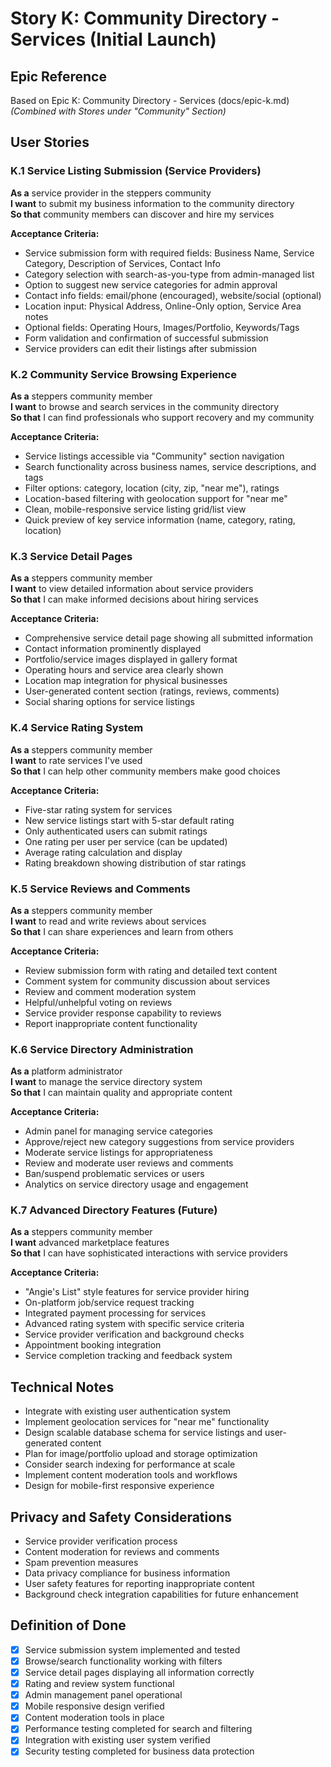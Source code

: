 # Story K: Community Directory - Services (Initial Launch)

## Epic Reference
Based on Epic K: Community Directory - Services (docs/epic-k.md)
*(Combined with Stores under "Community" Section)*

## User Stories

### K.1 Service Listing Submission (Service Providers)
**As a** service provider in the steppers community  
**I want** to submit my business information to the community directory  
**So that** community members can discover and hire my services

**Acceptance Criteria:**
- Service submission form with required fields: Business Name, Service Category, Description of Services, Contact Info
- Category selection with search-as-you-type from admin-managed list
- Option to suggest new service categories for admin approval
- Contact info fields: email/phone (encouraged), website/social (optional)
- Location input: Physical Address, Online-Only option, Service Area notes
- Optional fields: Operating Hours, Images/Portfolio, Keywords/Tags
- Form validation and confirmation of successful submission
- Service providers can edit their listings after submission

### K.2 Community Service Browsing Experience
**As a** steppers community member  
**I want** to browse and search services in the community directory  
**So that** I can find professionals who support recovery and my community

**Acceptance Criteria:**
- Service listings accessible via "Community" section navigation
- Search functionality across business names, service descriptions, and tags
- Filter options: category, location (city, zip, "near me"), ratings
- Location-based filtering with geolocation support for "near me"
- Clean, mobile-responsive service listing grid/list view
- Quick preview of key service information (name, category, rating, location)

### K.3 Service Detail Pages
**As a** steppers community member  
**I want** to view detailed information about service providers  
**So that** I can make informed decisions about hiring services

**Acceptance Criteria:**
- Comprehensive service detail page showing all submitted information
- Contact information prominently displayed
- Portfolio/service images displayed in gallery format
- Operating hours and service area clearly shown
- Location map integration for physical businesses
- User-generated content section (ratings, reviews, comments)
- Social sharing options for service listings

### K.4 Service Rating System
**As a** steppers community member  
**I want** to rate services I've used  
**So that** I can help other community members make good choices

**Acceptance Criteria:**
- Five-star rating system for services
- New service listings start with 5-star default rating
- Only authenticated users can submit ratings
- One rating per user per service (can be updated)
- Average rating calculation and display
- Rating breakdown showing distribution of star ratings

### K.5 Service Reviews and Comments
**As a** steppers community member  
**I want** to read and write reviews about services  
**So that** I can share experiences and learn from others

**Acceptance Criteria:**
- Review submission form with rating and detailed text content
- Comment system for community discussion about services
- Review and comment moderation system
- Helpful/unhelpful voting on reviews
- Service provider response capability to reviews
- Report inappropriate content functionality

### K.6 Service Directory Administration
**As a** platform administrator  
**I want** to manage the service directory system  
**So that** I can maintain quality and appropriate content

**Acceptance Criteria:**
- Admin panel for managing service categories
- Approve/reject new category suggestions from service providers
- Moderate service listings for appropriateness
- Review and moderate user reviews and comments
- Ban/suspend problematic services or users
- Analytics on service directory usage and engagement

### K.7 Advanced Directory Features (Future)
**As a** steppers community member  
**I want** advanced marketplace features  
**So that** I can have sophisticated interactions with service providers

**Acceptance Criteria:**
- "Angie's List" style features for service provider hiring
- On-platform job/service request tracking
- Integrated payment processing for services
- Advanced rating system with specific service criteria
- Service provider verification and background checks
- Appointment booking integration
- Service completion tracking and feedback system

## Technical Notes
- Integrate with existing user authentication system
- Implement geolocation services for "near me" functionality
- Design scalable database schema for service listings and user-generated content
- Plan for image/portfolio upload and storage optimization
- Consider search indexing for performance at scale
- Implement content moderation tools and workflows
- Design for mobile-first responsive experience

## Privacy and Safety Considerations
- Service provider verification process
- Content moderation for reviews and comments
- Spam prevention measures
- Data privacy compliance for business information
- User safety features for reporting inappropriate content
- Background check integration capabilities for future enhancement

## Definition of Done
- [x] Service submission system implemented and tested
- [x] Browse/search functionality working with filters
- [x] Service detail pages displaying all information correctly
- [x] Rating and review system functional
- [x] Admin management panel operational
- [x] Mobile responsive design verified
- [x] Content moderation tools in place
- [x] Performance testing completed for search and filtering
- [x] Integration with existing user system verified
- [x] Security testing completed for business data protection 